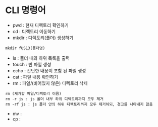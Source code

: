 # CLI 명령어

* pwd : 현재 디렉토리 확인하기
* cd : 디렉토리 이동하기
* mkdir : 디렉토리(폴더) 생성하기
```
mkdir fUS13(폴더명)
```
* ls : 폴더 내의 하위 목록을 출력
* touch : 빈 파일 생성
* echo : 간단한 내용이 포함 된 파일 생성
* cat : 파일 내용 확인하기
* rm : 파일/(비어있지 않은) 디렉토리 삭제
```
rm (제거할 파일/디렉토리 이름)
rm -r js : js 폴더 내부 하위 디렉토리까지 모두 제거
rm -rf js : js 폴더 안의 하위 디렉토리까지 모두 제거하되, 경고를 나타내지 않음
```
* mv : 
* cp : 